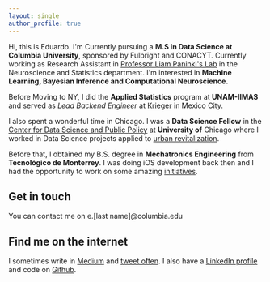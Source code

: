 ```yaml
---
layout: single
author_profile: true
---
```


Hi, this is Eduardo. I'm Currently pursuing a **M.S in Data Science at Columbia University**, sponsored by Fulbright and CONACYT. Currently working as Research Assistant in [Professor Liam Paninki's Lab](http://grossmancenter.columbia.edu/) in the Neuroscience and Statistics department. I'm interested in **Machine Learning, Bayesian Inference and Computational Neuroscience.**

Before Moving to NY, I did the **Applied Statistics** program at **UNAM-IIMAS** and served as *Lead Backend Engineer* at [Krieger](https://krieger.mx/) in Mexico City.

I also spent a wonderful time in Chicago. I was a **Data Science Fellow** in the [Center for Data Science and Public Policy](http://dsapp.org/) at **University of** Chicago where I worked in Data Science projects applied to [urban revitalization](http://dssg.uchicago.edu/2015/08/13/infonavit-abandonment.html).

Before that, I obtained my B.S. degree in **Mechatronics Engineering** from **Tecnológico de Monterrey**. I was doing iOS development back then and I had the opportunity to work on some amazing [initiatives](http://techcrunch.com/2013/04/14/bringing-down-the-mexican-mafia-how-mexican-hackers-stopped-a-93-million-fraud/).

## Get in touch

You can contact me on e.[last name]@columbia.edu

## Find me on the internet

I sometimes write in [Medium](https://medium.com/@edublancas) and [tweet often](https://twitter.com/edublancas). I also have a [LinkedIn profile](https://mx.linkedin.com/in/edublancas) and code on [Github](https://github.com/edublancas/).
